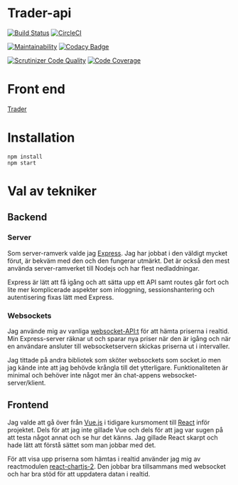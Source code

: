 # Trader-api

[![Build Status](https://travis-ci.org/Graudusk/trader-api.svg?branch=master)](https://travis-ci.org/Graudusk/trader-api)
[![CircleCI](https://circleci.com/gh/Graudusk/trader-api.svg?style=svg)](https://circleci.com/gh/Graudusk/trader-api)

[![Maintainability](https://api.codeclimate.com/v1/badges/8356a05ca4937c367474/maintainability)](https://codeclimate.com/github/Graudusk/trader-api/maintainability)
[![Codacy Badge](https://api.codacy.com/project/badge/Grade/97954d92f4bd443d9eac17f357bd1c37)](https://www.codacy.com/app/Graudusk/ramverk2-me?utm_source=github.com&amp;utm_medium=referral&amp;utm_content=Graudusk/ramverk2-me&amp;utm_campaign=Badge_Grade)

[![Scrutinizer Code Quality](https://scrutinizer-ci.com/g/Graudusk/trader-api/badges/quality-score.png?b=master)](https://scrutinizer-ci.com/g/Graudusk/trader-api/?branch=master)
[![Code Coverage](https://scrutinizer-ci.com/g/Graudusk/trader-api/badges/coverage.png?b=master)](https://scrutinizer-ci.com/g/Graudusk/trader-api/?branch=master)

# Front end
[Trader](https://github.com/Graudusk/trader/)

# Installation
```
npm install
npm start
```

# Val av tekniker
## Backend

### Server

Som server-ramverk valde jag [Express](https://expressjs.com/). Jag har jobbat i den väldigt mycket förut, är bekväm med den och den fungerar utmärkt. Det är också den mest använda server-ramverket till Nodejs och har flest nedladdningar. 

Express är lätt att få igång och att sätta upp ett API samt routes går fort och lite mer komplicerade aspekter som inloggning, sessionshantering och autentisering fixas lätt med Express.

### Websockets

Jag använde mig av vanliga [websocket-API:t](https://developer.mozilla.org/en-US/docs/Web/API/WebSocket) för att hämta priserna i realtid. Min Express-server räknar ut och sparar nya priser när den är igång och när en användare ansluter till websocketservern skickas priserna ut i intervaller.

Jag tittade på andra bibliotek som sköter websockets som socket.io men jag kände inte att jag behövde krångla till det ytterligare. Funktionaliteten är minimal och behöver inte något mer än chat-appens websocket-server/klient.

## Frontend

Jag valde att gå över från [Vue.js](https://vuejs.org/) i tidigare kursmoment till [React](https://reactjs.org/) inför projektet. Dels för att jag inte gillade Vue och dels för att jag var sugen på att testa något annat och se hur det känns. Jag gillade React skarpt och hade lätt att förstå sättet som man jobbar med det.

För att visa upp priserna som hämtas i realtid använder jag mig av reactmodulen [react-chartjs-2](https://github.com/jerairrest/react-chartjs-2). Den jobbar bra tillsammans med websocket och har bra stöd för att uppdatera datan i realtid.
